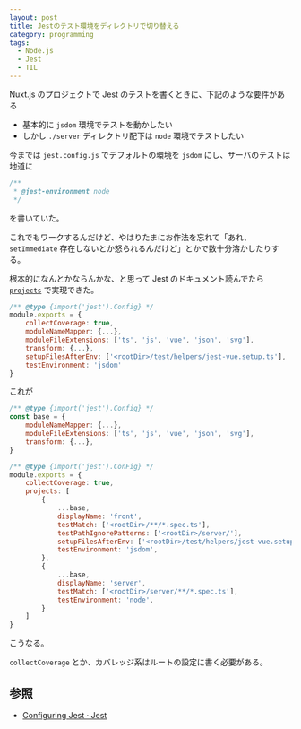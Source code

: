 ```yaml
---
layout: post
title: Jestのテスト環境をディレクトリで切り替える
category: programming
tags:
  - Node.js
  - Jest
  - TIL
---
```


Nuxt.js のプロジェクトで Jest のテストを書くときに、下記のような要件がある

- 基本的に `jsdom` 環境でテストを動かしたい
- しかし `./server` ディレクトリ配下は `node` 環境でテストしたい

今までは `jest.config.js` でデフォルトの環境を `jsdom` にし、サーバのテストは地道に

```typescript
/**
 * @jest-environment node
 */
```

を書いていた。

これでもワークするんだけど、やはりたまにお作法を忘れて「あれ、`setImmediate` 存在しないとか怒られるんだけど」とかで数十分溶かしたりする。

根本的になんとかならんかな、と思って Jest のドキュメント読んでたら [`projects`](https://jestjs.io/docs/configuration#projects-arraystring--projectconfig) で実現できた。

```javascript
/** @type {import('jest').Config} */
module.exports = {
    collectCoverage: true,
    moduleNameMapper: {...},
    moduleFileExtensions: ['ts', 'js', 'vue', 'json', 'svg'],
    transform: {...},
    setupFilesAfterEnv: ['<rootDir>/test/helpers/jest-vue.setup.ts'],
    testEnvironment: 'jsdom'
}
```

これが

```javascript
/** @type {import('jest').Config} */
const base = {
    moduleNameMapper: {...},
    moduleFileExtensions: ['ts', 'js', 'vue', 'json', 'svg'],
    transform: {...},
}

/** @type {import('jest').ConFig} */
module.exports = {
    collectCoverage: true,
    projects: [
        {
            ...base,
            displayName: 'front',
            testMatch: ['<rootDir>/**/*.spec.ts'],
            testPathIgnorePatterns: ['<rootDir>/server/'],
            setupFilesAfterEnv: ['<rootDir>/test/helpers/jest-vue.setup.ts'],
            testEnvironment: 'jsdom',
        },
        {
            ...base,
            displayName: 'server',
            testMatch: ['<rootDir>/server/**/*.spec.ts'],
            testEnvironment: 'node',
        }
    ]
}
```

こうなる。

`collectCoverage` とか、カバレッジ系はルートの設定に書く必要がある。


## 参照

- [Configuring Jest · Jest](https://jestjs.io/docs/configuration)
